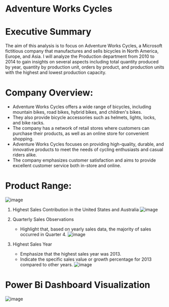 # Adventure Works Cycles

# Executive Summary
The aim of this analysis is to focus on Adventure Works Cycles, a Microsoft fictitious company that manufactures and sells bicycles in North America, Europe, and Asia. I will analyze the Production department from 2010 to 2014 to gain insights on several aspects including total quantity produced by year, quantity by production unit, orders by product, and production units with the highest and lowest production capacity.

# Company Overview:
* Adventure Works Cycles offers a wide range of bicycles, including mountain bikes, road bikes, hybrid bikes, and children's bikes.
* They also provide bicycle accessories such as helmets, lights, locks, and bike racks.
* The company has a network of retail stores where customers can purchase their products, as well as an online store for convenient shopping.
* Adventure Works Cycles focuses on providing high-quality, durable, and innovative products to meet the needs of cycling enthusiasts and casual riders alike.
* The company emphasizes customer satisfaction and aims to provide excellent customer service both in-store and online.

# Product Range:
![image](https://github.com/mmankoji/Adventure-Works/assets/81578274/5780607d-e791-4e4c-9c30-b27d42cd1e90)


1. Highest Sales Contribution in the United States and Australia
   ![image](https://github.com/mmankoji/Adventure-Works/assets/81578274/d678cea4-b5fb-4d43-a5ca-416aeaf800b8)

2. Quarterly Sales Observations
   * Highlight that, based on yearly sales data, the majority of sales occurred in Quarter 4.
![image](https://github.com/mmankoji/Adventure-Works/assets/81578274/d2245186-581e-4c19-8bfa-de2d28c3c0bc)

3. Highest Sales Year
   * Emphasize that the highest sales year was 2013.
   * Indicate the specific sales value or growth percentage for 2013 compared to other years. 
![image](https://github.com/mmankoji/Adventure-Works/assets/81578274/12015d13-519c-48c5-8766-cf8120cff212)

  



# Power Bi Dashboard Visualization

![image](https://github.com/mmankoji/Adventure-Works/assets/81578274/5341c159-700a-4a53-b430-839f90725d86)






